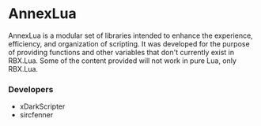 # AnnexLua

AnnexLua is a modular set of libraries intended to enhance the experience, efficiency, and organization of scripting. It was developed for the purpose of providing functions and other variables that don't currently exist in RBX.Lua. Some of the content provided will not work in pure Lua, only RBX.Lua.


### Developers

- xDarkScripter
- sircfenner
